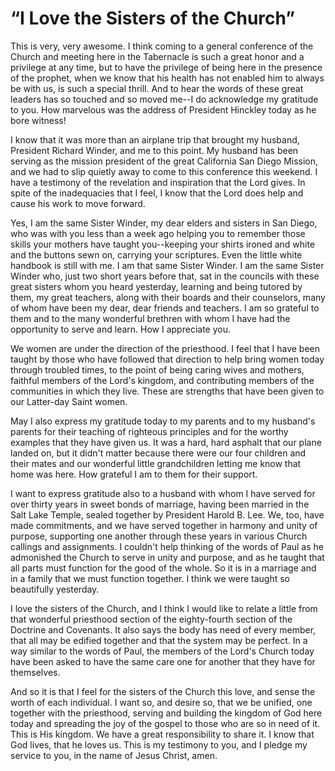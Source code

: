 # “I Love the Sisters of the Church”

This is very, very awesome. I think coming to a general conference of the
Church and meeting here in the Tabernacle is such a great honor and a
privilege at any time, but to have the privilege of being here in the presence
of the prophet, when we know that his health has not enabled him to always be
with us, is such a special thrill. And to hear the words of these great
leaders has so touched and so moved me--I do acknowledge my gratitude to you.
How marvelous was the address of President Hinckley today as he bore witness!

I know that it was more than an airplane trip that brought my husband,
President Richard Winder, and me to this point. My husband has been serving as
the mission president of the great California San Diego Mission, and we had to
slip quietly away to come to this conference this weekend. I have a testimony
of the revelation and inspiration that the Lord gives. In spite of the
inadequacies that I feel, I know that the Lord does help and cause his work to
move forward.

Yes, I am the same Sister Winder, my dear elders and sisters in San Diego, who
was with you less than a week ago helping you to remember those skills your
mothers have taught you--keeping your shirts ironed and white and the buttons
sewn on, carrying your scriptures. Even the little white handbook is still
with me. I am that same Sister Winder. I am the same Sister Winder who, just
two short years before that, sat in the councils with these great sisters whom
you heard yesterday, learning and being tutored by them, my great teachers,
along with their boards and their counselors, many of whom have been my dear,
dear friends and teachers. I am so grateful to them and to the many wonderful
brethren with whom I have had the opportunity to serve and learn. How I
appreciate you.

We women are under the direction of the priesthood. I feel that I have been
taught by those who have followed that direction to help bring women today
through troubled times, to the point of being caring wives and mothers,
faithful members of the Lord's kingdom, and contributing members of the
communities in which they live. These are strengths that have been given to
our Latter-day Saint women.

May I also express my gratitude today to my parents and to my husband's
parents for their teaching of righteous principles and for the worthy examples
that they have given us. It was a hard, hard asphalt that our plane landed on,
but it didn't matter because there were our four children and their mates and
our wonderful little grandchildren letting me know that home was here. How
grateful I am to them for their support.

I want to express gratitude also to a husband with whom I have served for over
thirty years in sweet bonds of marriage, having been married in the Salt Lake
Temple, sealed together by President Harold B. Lee. We, too, have made
commitments, and we have served together in harmony and unity of purpose,
supporting one another through these years in various Church callings and
assignments. I couldn't help thinking of the words of Paul as he admonished
the Church to serve in unity and purpose, and as he taught that all parts must
function for the good of the whole. So it is in a marriage and in a family
that we must function together. I think we were taught so beautifully
yesterday.

I love the sisters of the Church, and I think I would like to relate a little
from that wonderful priesthood section of the eighty-fourth section of the
Doctrine and Covenants. It also says the body has need of every member, that
all may be edified together and that the system may be perfect. In a way
similar to the words of Paul, the members of the Lord's Church today have been
asked to have the same care one for another that they have for themselves.

And so it is that I feel for the sisters of the Church this love, and sense
the worth of each individual. I want so, and desire so, that we be unified,
one together with the priesthood, serving and building the kingdom of God here
today and spreading the joy of the gospel to those who are so in need of it.
This is His kingdom. We have a great responsibility to share it. I know that
God lives, that he loves us. This is my testimony to you, and I pledge my
service to you, in the name of Jesus Christ, amen.

